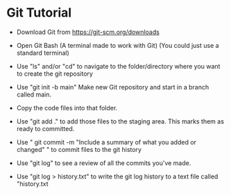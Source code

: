 # Git Tutorial

- Download Git from https://git-scm.org/downloads
- Open Git Bash (A terminal made to work with Git) (You could just use a standard terminal)
- Use "ls" and/or "cd" to navigate to the folder/directory where you want to create the git repository

- Use "git init -b main" Make new Git repository and start in a branch called main.
- Copy the code files into that folder.
- Use "git add ."  to add those files to the staging area. This marks them as ready to committed.

- Use " git commit -m "Include a summary of what you added or changed" " to commit files to the git history
- Use "git log" to see a review of all the commits you've made.
- Use "git log > history.txt" to write the git log history to a text file called "history.txt



